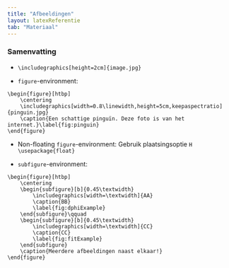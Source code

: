 ```yaml
---
title: "Afbeeldingen"
layout: latexReferentie
tab: "Materiaal"
---
```


### Samenvatting

* `\includegraphics[height=2cm]{image.jpg}`

* `figure`-environment:
```
\begin{figure}[htbp]
    \centering
    \includegraphics[width=0.8\linewidth,height=5cm,keepaspectratio]{pinguin.jpg}
    \caption{Een schattige pinguïn. Deze foto is van het internet.}\label{fig:pinguin}
\end{figure}
```

* Non-floating `figure`-environment: Gebruik plaatsingsoptie `H` `\usepackage{float}`

* `subfigure`-environment:
```
\begin{figure}[htbp]
    \centering
    \begin{subfigure}[b]{0.45\textwidth}
        \includegraphics[width=\textwidth]{AA}
        \caption{BB}
        \label{fig:dphiExample}
    \end{subfigure}\qquad
    \begin{subfigure}[b]{0.45\textwidth}
        \includegraphics[width=\textwidth]{CC}
        \caption{CC}
        \label{fig:fitExample}
    \end{subfigure}
    \caption{Meerdere afbeeldingen naast elkaar!}
\end{figure}
```
